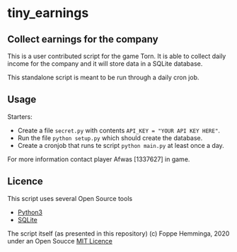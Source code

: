# tiny_earnings

## Collect earnings for the company
This is a user contributed script for the game Torn.
It is able to collect daily income for the company and it will store data in a SQLite database.

This standalone script is meant to be run through a daily cron job.

## Usage
Starters:
* Create a file `secret.py` with contents `API_KEY = "YOUR API KEY HERE"`.
* Run the file `python setup.py` which should create the database.
* Create a cronjob that runs te script `python main.py` at least once a day.

For more information contact player Afwas [1337627] in game.

## Licence
This script uses several Open Source tools
* [Python3](https://www.python.org/about/)
* [SQLite](https://www.sqlite.org/about.html)

The script itself (as presented in this repository)
(c) Foppe Hemminga, 2020 under an Open Soucce [MIT Licence](https://opensource.org/licenses/MIT)
